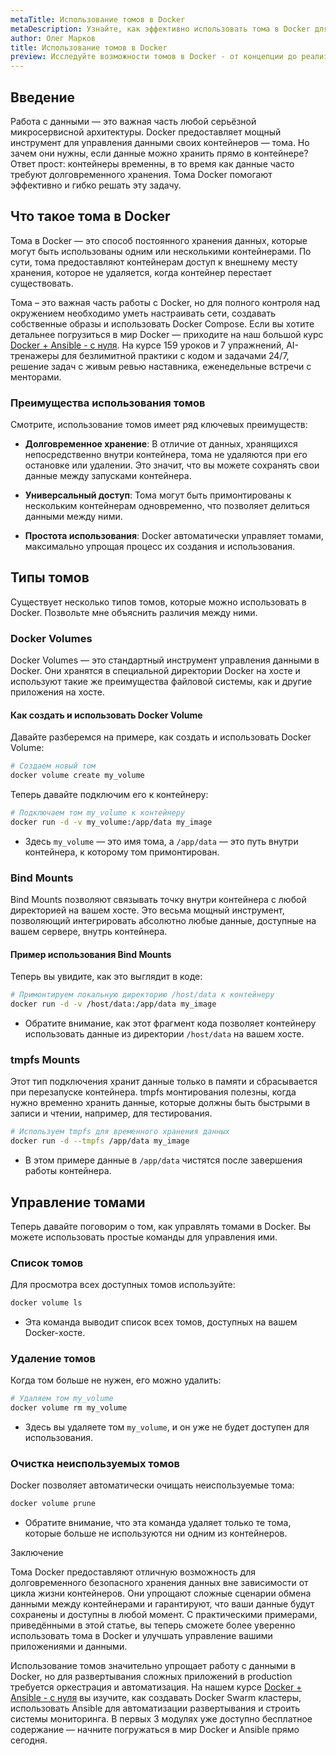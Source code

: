 ```yaml
---
metaTitle: Использование томов в Docker
metaDescription: Узнайте, как эффективно использовать тома в Docker для долговременного хранения данных и улучшения управления контейнерами
author: Олег Марков
title: Использование томов в Docker
preview: Исследуйте возможности томов в Docker - от концепции до реализации. Пошаговые примеры и пояснения помогут вам разобраться в их использовании для хранения данных
---
```


## Введение

Работа с данными — это важная часть любой серьёзной микросервисной архитектуры. Docker предоставляет мощный инструмент для управления данными своих контейнеров — тома. Но зачем они нужны, если данные можно хранить прямо в контейнере? Ответ прост: контейнеры временны, в то время как данные часто требуют долговременного хранения. Тома Docker помогают эффективно и гибко решать эту задачу.

## Что такое тома в Docker

Тома в Docker — это способ постоянного хранения данных, которые могут быть использованы одним или несколькими контейнерами. По сути, тома предоставляют контейнерам доступ к внешнему месту хранения, которое не удаляется, когда контейнер перестает существовать.

Тома – это важная часть работы с Docker, но для полного контроля над окружением необходимо уметь настраивать сети, создавать собственные образы и использовать Docker Compose. Если вы хотите детальнее погрузиться в мир Docker — приходите на наш большой курс [Docker + Ansible - с нуля](https://purpleschool.ru/course/docker?utm_source=knowledgebase&utm_medium=text&utm_campaign=Ispolzovanie_tomov_v_Docker). На курсе 159 уроков и 7 упражнений, AI-тренажеры для безлимитной практики с кодом и задачами 24/7, решение задач с живым ревью наставника, еженедельные встречи с менторами.

### Преимущества использования томов

Смотрите, использование томов имеет ряд ключевых преимуществ:

- **Долговременное хранение**: В отличие от данных, хранящихся непосредственно внутри контейнера, тома не удаляются при его остановке или удалении. Это значит, что вы можете сохранять свои данные между запусками контейнера.

- **Универсальный доступ**: Тома могут быть примонтированы к нескольким контейнерам одновременно, что позволяет делиться данными между ними.

- **Простота использования**: Docker автоматически управляет томами, максимально упрощая процесс их создания и использования.

## Типы томов

Существует несколько типов томов, которые можно использовать в Docker. Позвольте мне объяснить различия между ними.

### Docker Volumes

Docker Volumes — это стандартный инструмент управления данными в Docker. Они хранятся в специальной директории Docker на хосте и используют такие же преимущества файловой системы, как и другие приложения на хосте.

#### Как создать и использовать Docker Volume

Давайте разберемся на примере, как создать и использовать Docker Volume:

```bash
# Создаем новый том
docker volume create my_volume
```

Теперь давайте подключим его к контейнеру:

```bash
# Подключаем том my_volume к контейнеру
docker run -d -v my_volume:/app/data my_image
```

- Здесь `my_volume` — это имя тома, а `/app/data` — это путь внутри контейнера, к которому том примонтирован.

### Bind Mounts

Bind Mounts позволяют связывать точку внутри контейнера с любой директорией на вашем хосте. Это весьма мощный инструмент, позволяющий интегрировать абсолютно любые данные, доступные на вашем сервере, внутрь контейнера.

#### Пример использования Bind Mounts

Теперь вы увидите, как это выглядит в коде:

```bash
# Примонтируем локальную директорию /host/data к контейнеру
docker run -d -v /host/data:/app/data my_image
```

- Обратите внимание, как этот фрагмент кода позволяет контейнеру использовать данные из директории `/host/data` на вашем хосте.

### tmpfs Mounts

Этот тип подключения хранит данные только в памяти и сбрасывается при перезапуске контейнера. tmpfs монтирования полезны, когда нужно временно хранить данные, которые должны быть быстрыми в записи и чтении, например, для тестирования.

```bash
# Используем tmpfs для временного хранения данных
docker run -d --tmpfs /app/data my_image
```

- В этом примере данные в `/app/data` чистятся после завершения работы контейнера.

## Управление томами

Теперь давайте поговорим о том, как управлять томами в Docker. Вы можете использовать простые команды для управления ими.

### Список томов

Для просмотра всех доступных томов используйте:

```bash
docker volume ls
```

- Эта команда выводит список всех томов, доступных на вашем Docker-хосте.

### Удаление томов

Когда том больше не нужен, его можно удалить:

```bash
# Удаляем том my_volume
docker volume rm my_volume
```

- Здесь вы удаляете том `my_volume`, и он уже не будет доступен для использования.

### Очистка неиспользуемых томов

Docker позволяет автоматически очищать неиспользуемые тома:

```bash
docker volume prune
```

- Обратите внимание, что эта команда удаляет только те тома, которые больше не используются ни одним из контейнеров.

Заключение

Тома Docker предоставляют отличную возможность для долговременного безопасного хранения данных вне зависимости от цикла жизни контейнеров. Они упрощают сложные сценарии обмена данными между контейнерами и гарантируют, что ваши данные будут сохранены и доступны в любой момент. С практическими примерами, приведёнными в этой статье, вы теперь сможете более уверенно использовать тома в Docker и улучшать управление вашими приложениями и данными.

Использование томов значительно упрощает работу с данными в Docker, но для развертывания сложных приложений в production требуется оркестрация и автоматизация. На нашем курсе [Docker + Ansible - с нуля](https://purpleschool.ru/course/docker?utm_source=knowledgebase&utm_medium=text&utm_campaign=Ispolzovanie_tomov_v_Docker) вы изучите, как создавать Docker Swarm кластеры, использовать Ansible для автоматизации развертывания и строить системы мониторинга. В первых 3 модулях уже доступно бесплатное содержание — начните погружаться в мир Docker и Ansible прямо сегодня.
